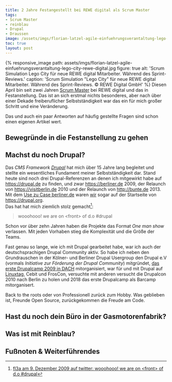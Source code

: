 ```yaml
---
title: 2 Jahre Festangestellt bei REWE digital als Scrum Master
tags:
- Scrum Master
- reinblau
- Drupal
- Draussen
image: /assets/imgs/florian-latzel-agile-einfuehrungsverantaltung-lego-city-rewe-digital.jpg
toc: true
layout: post
---
```

{% responsive_image path: assets/imgs/florian-latzel-agile-einfuehrungsverantaltung-lego-city-rewe-digital.jpg figure: true alt: 'Scrum Simulation Lego City für neue REWE digital Mitarbeiter. Während des Sprint-Reviews.' caption: 'Scrum Simulation "Lego City" für neue REWE digital Mitarbeiter. Während des Sprint-Reviews. &copy; REWE Digital GmbH' %}
Diesen April bin seit zwei Jahren [Scrum Master](/tags/scrum-master/index.html) bei REWE digital und das in Festanstellung. 
Das ist an sich erstmal nichts besonderes, 
aber nach über einer Dekade freiberuflicher Selbstständigkeit 
war das ein für mich großer Schritt und eine Veränderung.

Das und auch ein paar Antworten auf häufig gestellte Fragen
sind schon einen eigenen Artikel wert.
<!--break-->
## Bewegründe in die Festanstellung zu gehen


## Machst du noch Drupal?

Das *CMS Framework [Drupal](/tags/drupal/index.html)* 
hat mich über 15 Jahre lang begleitet und stellte ein wesentliches Fundament 
meiner Selbstständigkeit dar. 
Stand heute sind noch drei Drupal-Referenzen an denen ich mitgewirkt habe 
auf <https://drupal.de> zu finden, und zwar <https://berliner.de> 2009, 
der Relaunch von <https://visitberlin.de> 2010 
und der Relaunch von <http://bunte.de> 2013.  
Mit dem [Use zu Case berliner.de](https://www.drupal.org/forum/general/show-off-your-drupal-site/2009-12-09/berlinerde-%E2%80%93-a-portal-focused-on-berlin-developed) 
waren [wir](/my-last-daily-scrum-at-berlinonline.html) sogar auf der Startseite von <https://drupal.org>.  
Das hat hat mich ziemlich stolz gemacht[^front]: 
> wooohooo! we are on \<front\> of d.o #drupal

Schon vor über zehn Jahren haben die Projekte das Format *One man show* verlassen.
Mit jeden Vorhaben stieg die Komplexität und die Größe der Teams.

Fast genau so lange, wie ich mit Drupal gearbeitet habe,
war ich auch der deutschsprachigen Drupal Community aktiv.
So habe ich neben den Grundrauschen in der Kölner- und Berliner Drupal Usergroup
den Drupal e.V (vormals *Initiative zur Förderung der Drupal Community*) mitgründet, 
[das erste Drupalcamp 2009 in DACH](/blogs/floh/2009/01/23/drupal-drupal-drupalcampde-koeln-so-wars.html) mitorganisiert, 
war für und mit Drupal auf [Linuxtag](/tags/linuxtag/index.html), Cebit und FrosCon,
versuchte mit anderen versucht die Drupalcon 2010 nach Berlin zu holen
und 2018 das erste Drupalcamp als Barcamp mitorganisert.

Back to the roots oder von Professionell zurück zum Hobby.
Was geblieben ist, Freunde Open Source, zurückgekommen die Freude am Code.

## Hast du noch dein Büro in der Gasmotorenfabrik?

## Was ist mit Reinblau?


## Fußnoten & Weiterführendes

[^front]: [fl3a am 9. Dezember 2009 auf twitter: wooohooo! we are on \<front\> of d.o #drupal](https://twitter.com/fl3a/status/6501196646)
[^holo]: http://rogerpfaff.de/holacracy/

